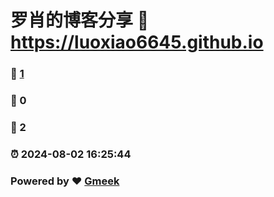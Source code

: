 # 罗肖的博客分享 :link: https://luoxiao6645.github.io 
### :page_facing_up: [1](https://luoxiao6645.github.io/tag.html) 
### :speech_balloon: 0 
### :hibiscus: 2 
### :alarm_clock: 2024-08-02 16:25:44 
### Powered by :heart: [Gmeek](https://github.com/Meekdai/Gmeek)
